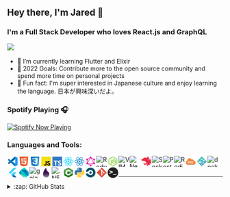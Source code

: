 ## Hey there, I'm Jared 👋

<h3 align="left">I'm a Full Stack Developer who loves React.js and GraphQL</h3>

![](https://komarev.com/ghpvc/?username=jwyce&color=blueviolet&label=PROFILE+VIEWS)

- 🌱 I’m currently learning Flutter and Elixir
- 🥅 2022 Goals: Contribute more to the open source community and spend more time on personal projects
- 🗻 Fun fact: I'm super interested in Japanese culture and enjoy learning the language. 日本が興味深いだよ。

### Spotify Playing 🎧

[<img src="https://jwyce-spotify.vercel.app/api/spotify-playing" alt="Spotify Now Playing" width="350" />](https://open.spotify.com/user/12169145527)


### Languages and Tools:

[<img align="left" alt="Visual Studio Code" height="26px" width="26px" src="https://github.com/vscode-icons/vscode-icons/raw/master/icons/file_type_vscode.svg" />][vscode]
[<img align="left" alt="HTML5" height="26px" width="26px" src="https://github.com/vscode-icons/vscode-icons/raw/master/icons/file_type_html.svg" />][html]
[<img align="left" alt="CSS3" height="26px" width="26px" src="https://github.com/vscode-icons/vscode-icons/raw/master/icons/file_type_css.svg" />][css]
[<img align="left" alt="JavaScript" height="26px" width="26px" src="https://github.com/vscode-icons/vscode-icons/raw/master/icons/file_type_js_official.svg" />][js]
[<img align="left" alt="TypeScript" height="26px" width="26px" src="https://github.com/vscode-icons/vscode-icons/raw/master/icons/file_type_typescript_official.svg" />][ts]
[<img align="left" alt="React" height="26px" width="26px" src="https://github.com/vscode-icons/vscode-icons/raw/master/icons/file_type_reactjs.svg" />][react]
[<img align="left" alt="React Native" height="26px" width="26px" src="https://github.com/vscode-icons/vscode-icons/raw/master/icons/file_type_reactts.svg" />][reactnative]
[<img align="left" alt="GraphQL" height="26px" width="26px" src="https://github.com/vscode-icons/vscode-icons/raw/master/icons/file_type_graphql.svg" />][graphql]
[<img align="left" alt="Redux" height="26px" width="26px" src="https://d33wubrfki0l68.cloudfront.net/0834d0215db51e91525a25acf97433051f280f2f/c30f5/img/redux.svg" />][redux]
[<img align="left" alt="Node.js" height="26px" width="26px" src="https://github.com/vscode-icons/vscode-icons/raw/master/icons/file_type_node.svg" />][node]
[<img align="left" alt="VIM" height="26px" width="26px" src="https://upload.wikimedia.org/wikipedia/commons/9/9f/Vimlogo.svg" />][vim]
[<img align="left" alt="Nextjs" height="26px" width="26px" src="https://nextjs.org/static/favicon/favicon.ico">][nextjs]
[<img align="left" alt="Nestjs" height="26px" width="26px" src="https://github.com/vscode-icons/vscode-icons/raw/master/icons/file_type_nestjs.svg">][nestjs]
[<img align="left" alt="SocketIO" height="26px" width="26px" src="https://upload.wikimedia.org/wikipedia/commons/9/96/Socket-io.svg" />][socket]
[<img align="left" alt="PostgreSQL" height="26px" width="26px" src="https://upload.wikimedia.org/wikipedia/commons/2/29/Postgresql_elephant.svg" />][postgresql]
[<img align="left" alt="Redis" height="26px" width="26px" src="https://www.vectorlogo.zone/logos/redis/redis-icon.svg" />][redis]
[<img align="left" alt="aws" height="26px" width="26px" src="https://github.com/vscode-icons/vscode-icons/raw/master/icons/file_type_aws.svg" />][aws]
[<img align="left" alt="netlify" height="26px" width="26px" src="https://github.com/vscode-icons/vscode-icons/raw/master/icons/file_type_netlify.svg" />][netlify]
[<img align="left" alt="docker" height="26px" width="26px" src="https://www.docker.com/sites/default/files/d8/Docker-R-Logo-08-2018-Monochomatic-RGB_Moby-x1.png" />][docker]
[<img align="left" alt="flutter" height="26px" width="26px" src="https://github.com/vscode-icons/vscode-icons/raw/master/icons/file_type_flutter.svg" />][flutter]
[<img align="left" alt="dart" height="26px" width="26px" src="https://github.com/vscode-icons/vscode-icons/raw/master/icons/file_type_dartlang.svg" />][dart]
[<img align="left" alt="golang" height="26px" width="26px" src="https://go.dev/favicon.ico" />][golang]
[<img align="left" alt="elixir" height="26px" width="26px" src="https://github.com/vscode-icons/vscode-icons/raw/master/icons/file_type_elixir.svg" />][elixir]
[<img align="left" alt=".NET" height="26px" width="26px" src="https://upload.wikimedia.org/wikipedia/commons/e/ee/.NET_Core_Logo.svg" />][asp]
[<img align="left" alt="C#" height="26px" width="26px" src="https://github.com/vscode-icons/vscode-icons/raw/master/icons/file_type_csharp2.svg" />][c#]
[<img align="left" alt="Python" height="26px" width="26px" src="https://github.com/vscode-icons/vscode-icons/raw/master/icons/file_type_python.svg" />][python]
[<img align="left" alt="CircleCI" height="26px" width="26px" src="https://github.com/vscode-icons/vscode-icons/raw/master/icons/file_type_circleci.svg" />][circleci]
[<img align="left" alt="Git" height="26px" width="26px" src="https://github.com/vscode-icons/vscode-icons/raw/master/icons/file_type_git.svg" />][git]
[<img align="left" alt="Terminlal" height="26px" width="26px" src="https://raw.githubusercontent.com/github/explore/80688e429a7d4ef2fca1e82350fe8e3517d3494d/topics/terminal/terminal.png" />][terminal]

<br />
<br />

---

<details>
  <summary>:zap: GitHub Stats</summary>

  <img align="left" alt="JWyce's GitHub Stats" src="https://github-readme-stats.vercel.app/api?username=jwyce&show_icons=true&hide_border=true&theme=tokyonight" />

</details>

[wca]: https://www.worldcubeassociation.org/persons/2014WYCE01/
[vscode]: https://code.visualstudio.com/
[html]: https://developer.mozilla.org/en-US/docs/Web/HTML
[css]: https://developer.mozilla.org/en-US/docs/Web/CSS
[js]: https://developer.mozilla.org/en-US/docs/Web/JavaScript/A_re-introduction_to_JavaScript
[ts]: https://www.typescriptlang.org/
[react]: https://reactjs.org/
[vim]: https://www.vim.org/
[graphql]: https://graphql.org/
[postgresql]: https://www.postgresql.org/
[git]: https://git-scm.com/
[node]: https://nodejs.org/en/docs/
[digitalocean]: https://www.digitalocean.com/
[netlify]: https://www.netlify.com/
[docker]: https://www.docker.com/
[electron]: https://www.electronjs.org/
[ionic]: https://ionicframework.com/
[unity]: https://unity.com/
[asp]: https://dotnet.microsoft.com/
[socket]: https://socket.io/
[c#]: https://docs.microsoft.com/en-us/dotnet/csharp/
[circleci]: https://circleci.com/
[python]: https://www.python.org/
[redux]: https://redux-toolkit.js.org/
[redis]: https://redis.io/
[terminal]: https://fishshell.com/
[figma]: https://figma.com/
[inkscape]: https://inkscape.org/
[nextjs]: https://nextjs.org/
[reactnative]: https://reactnative.dev/
[aws]: https://aws.amazon.com/
[flutter]: https://flutter.dev/
[dart]: https://dart.dev/
[elixir]: https://elixir-lang.org/
[golang]: https://go.dev/
[nestjs]: https://nestjs.com/
